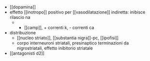 - [[dopamina]]
- effetto [[inotropo]] positivo per [[vasodilatazione]] indiretta: inibisce rilascio na
	- - [[camp]], + correnti k, - correnti ca
- distribuzione
	- [[nucleo striato]], [[substantia nigra]]-pc, [[ipofisi]]
	- corpo interneuroni striatali, presinaptico terminazioni da nigrostriatali, effetto inibitorio striatale
- [[antagonisti d2]]